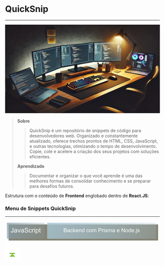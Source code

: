 # QuickSnip

---

![QuickSnip](./images/QuickSnip_1.png)

> **Sobre**
>
> > QuickSnip é um repositório de snippets de código para desenvolvedores web. Organizado e constantemente atualizado, oferece trechos prontos de HTML, CSS, JavaScript, e outras tecnologias, otimizando o tempo de desenvolvimento. Copie, cole e acelere a criação dos seus projetos com soluções eficientes.
>
> **Aprendizado**
>
> > Documentar e organizar o que você aprende é uma das melhores formas de consolidar conhecimento e se preparar para desafios futuros.

Estrutura com o conteúdo de **Frontend** englobado dentro de **React.JS**:

### Menu de Snippets QuickSnip

---

[![JavaScript </>](./images/JavaScript.png)](./React.JS/README.md#quicksnip "JavaScript </>")
<!-- [![Docker](./images/Docker.png)](./Docker/README.md#quicksnip "Docker") -->


<!-- Botões de navegação -->
[![Início](./images/control/11277_control_stop_up_icon.png)](#quicksnip "Topo")
<!-- /Botões de navegação -->

